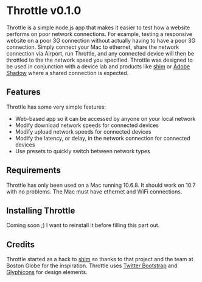 # Throttle v0.1.0 #

Throttle is a simple node.js app that makes it easier to test how a website performs on poor network connections. For example, testing a responsive website on a poor 3G connection without actually having to have a poor 3G connection. Simply connect your Mac to ethernet, share the network connection via Airport, run Throttle, and any connected device will then
be throttled to the the network speed you specified. Throttle was designed to be used in conjunction with a device lab and products like [shim](https://github.com/marstall/shim/) or [Adobe Shadow](http://labs.adobe.com/technologies/shadow/) where a shared connection is expected.

## Features ##

Throttle has some very simple features:

* Web-based app so it can be accessed by anyone on your local network
* Modify download network speeds for connected devices
* Modify upload network speeds for connected devices
* Modify the latency, or delay, in the network connection for connected devices
* Use presets to quickly switch between network types

## Requirements ##

Throttle has only been used on a Mac running 10.6.8. It should work on 10.7 with no problems. The Mac must have ethernet and WiFi connections.

## Installing Throttle ##

Coming soon ;) I want to reinstall it before filling this part out.

## Credits ##

Throttle started as a hack to [shim](https://github.com/marstall/shim/) so thanks to that project and the team at Boston Globe for the inspiration. Throttle uses [Twitter Bootstrap](http://twitter.github.com/bootstrap/) and [Glyphicons](http://glyphicons.com/) for design elements.